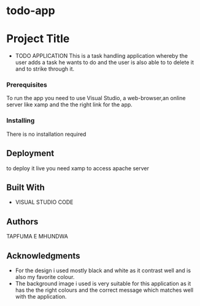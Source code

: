 # todo-app
 # Project Title
* TODO APPLICATION
This is a task handling application whereby the user adds a task he wants to do and the user is also able to to delete it and to strike through it.
### Prerequisites
To run the app you need to use Visual Studio, a web-browser,an online server like xamp and the the right link for the app.
### Installing
There is no installation required
## Deployment
to deploy it live you need xamp to access apache server
## Built With
* VISUAL STUDIO CODE
## Authors
TAPFUMA E MHUNDWA
## Acknowledgments
* For the design i used mostly black and white as it contrast well and is also my favorite colour.
* The background image i used is very suitable for this application as it has the the right colours and the correct message which matches well with the application.


